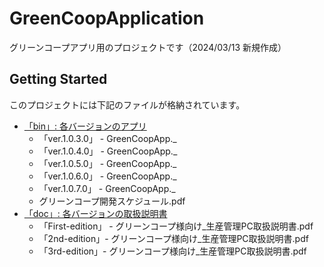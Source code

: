 # GreenCoopApplication

グリーンコープアプリ用のプロジェクトです（2024/03/13 新規作成）

## Getting Started

このプロジェクトには下記のファイルが格納されています。

- [「bin」: 各バージョンのアプリ](https://github.com/hayaka59/GreenCoopApplication/tree/main/bin)
   - 「ver.1.0.3.0」 - GreenCoopApp._
   - 「ver.1.0.4.0」 - GreenCoopApp._
   - 「ver.1.0.5.0」 - GreenCoopApp._
   - 「ver.1.0.6.0」 - GreenCoopApp._
   - 「ver.1.0.7.0」 - GreenCoopApp._
   - グリーンコープ開発スケジュール.pdf
- [「doc」: 各バージョンの取扱説明書](https://github.com/hayaka59/GreenCoopApplication/tree/main/doc/manual)
   - 「First-edition」 - グリーンコープ様向け_生産管理PC取扱説明書.pdf
   - 「2nd-edition」- グリーンコープ様向け_生産管理PC取扱説明書.pdf
   - 「3rd-edition」- グリーンコープ様向け_生産管理PC取扱説明書.pdf


